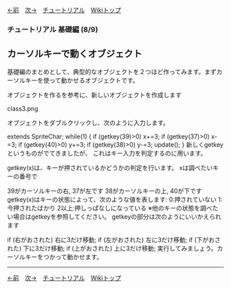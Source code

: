 

[←前](./tr-basic07.html)&emsp;[次→](./tr-basic09.html)&emsp;[チュートリアル](./tutorial.html)&emsp;[Wikiトップ](./)

### チュートリアル 基礎編 (8/9)
## カーソルキーで動くオブジェクト

基礎編のまとめとして、典型的なオブジェクトを２つほど作ってみます。まずカーソルキーを使って動かせるオブジェクトです。

オブジェクトを作るを参考に、新しいオブジェクトを作成します

class3.png

オブジェクトをダブルクリックし、次のように入力します。

extends SpriteChar;
while(1) {
 if (getkey(39)>0) x+=3;
 if (getkey(37)>0) x-=3;
 if (getkey(40)>0) y+=3;
 if (getkey(38)>0) y-=3;
 update();
}
新しくgetkeyというものがでてきましたが、 これはキー入力を判定するのに用います。

getkey(x)は、キーが押されているかどうかの判定を行います。
xは調べたいキーの番号で

39がカーソルキーの右, 37が左です
38がカーソルキーの上, 40が下です
getkey(x)はキーの状態によって、次のような値を表します:
0:押されていない
1:今押されたばかり
2以上:押しっぱなしになっている ※他のキーの状態を調べたい場合はgetkeyを参照してください。
getkeyの部分は次のようにいいかえられます

 if (右がおされた) 右に3だけ移動;
 if (左がおされた) 左に3だけ移動;
 if (下がおされた) 下に3だけ移動;
 if (上がおされた) 上に3だけ移動;
実行してみましょう。カーソルキーをつかって動かせます。

***

[←前](./tr-basic07.html)&emsp;[次→](./tr-basic09.html)&emsp;[チュートリアル](./tutorial.html)&emsp;[Wikiトップ](./)
